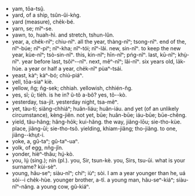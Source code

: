 * yam, tōa-tsṳ̂.
* yard, of a ship, tsûn-ûi-kǹg.
* yard (measure), che̍k-bé.
* yarn, se; mîⁿ-se.
* yawn, to, huah-hì. and stretch, tshun-lûn.
* year, a, che̍k-nîⁿ; chiu-nîⁿ. all the year, thàng-nîⁿ; tsong-nîⁿ. end of the, nîⁿ-búe; nîⁿ-piⁿ; nîⁿ-kha; nîⁿ-tói; nîⁿ-lãi. new, sin-nîⁿ. to keep the new year, kùe-nîⁿ; tsò-sin-nîⁿ. this, kin-nîⁿ; hīn-nîⁿ; pńg-nîⁿ. last, kū-nîⁿ; khṳ̀-nîⁿ. year before last, tsôiⁿ--nîⁿ. next, mêⁿ-nîⁿ; lâi-nîⁿ. six years old, la̍k-hùe. a year or half a year, che̍k-nîⁿ pùaⁿ-tsái.
* yeast, kàⁿ; kàⁿ-bó; chiú-piáⁿ.
* yell, tōa-siaⁿ kiè.
* yellow, n̂g; n̂g-sek; chhiah. yellowish, chhién-n̂g.
* yes, sĩ; ũ; tie̍h. is he in? ũ-tõ a-bô? yes, tõ--kò.
* yesterday, tsa-ji̍t. yesterday night, tsa-mêⁿ.
* yet, tàu-tí; siãng-chhiáⁿ; huân-liáu; huân-iáu. and yet (of an unlikely circumstance), kèng-jiên. not yet, būe; huân-būe; iáu-būe; būe-chêng.
* yield, tâu-hâng; hâng-ho̍k; kui-hâng. the way, jiãng-lōu; sie-tho-kùe. place, jiãng-ūi; sie-tho-tsõ. yielding, khiam-jiãng; tho-jiãng. to one, jiãng--khṳt-i.
* yoke, a, gû-taⁿ; gû-taⁿ-uaⁿ.
* yolk, of egg, nñg-jîn.
* yonder, hièⁿ-thâu; hṳ́-kò.
* you, lṳ́ (sing.); nín (pl.). you, Sir, tsun-kè. you, Sirs, tsu-ūi. what is your surname? kùi-sèⁿ.
* young, hãu-seⁿ; siàu-nîⁿ; chíⁿ; iùⁿ; sòi. I am a year younger than he, uá sòi--i che̍k-hùe. younger brother, a-tĩ. a young man, hãu-seⁿ-kiáⁿ; siàu-nîⁿ-nâng. a young cow, gû-kiáⁿ.
